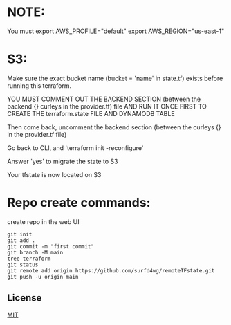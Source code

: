 # NOTE:
 You must export AWS_PROFILE="default"
          export AWS_REGION="us-east-1"
# S3:
 Make sure the exact bucket name (bucket = 'name' in state.tf) exists before running this terraform.
 
 YOU MUST COMMENT OUT THE BACKEND SECTION (between the backend {} curleys in the provider.tf) file AND RUN IT ONCE FIRST TO CREATE THE terraform.state FILE AND DYNAMODB TABLE
 
 Then come back, uncomment the backend section (between the curleys {} in the provider.tf file)
 
 Go back to CLI, and 'terraform init -reconfigure'
 
 Answer 'yes' to migrate the state to S3
 
 Your tfstate is now located on S3

# Repo create commands:
create repo in the web UI
```
git init
git add .
git commit -m "first commit"
git branch -M main
tree terraform
git status
git remote add origin https://github.com/surfd4wg/remoteTFstate.git
git push -u origin main
```
## License
[MIT](https://choosealicense.com/licenses/mit/)
